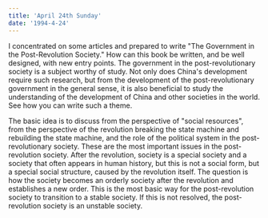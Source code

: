 ```yaml
---
title: 'April 24th Sunday'
date: '1994-4-24'
---
```


I concentrated on some articles and prepared to write "The Government in the Post-Revolution Society." How can this book be written, and be well designed, with new entry points. The government in the post-revolutionary society is a subject worthy of study. Not only does China's development require such research, but from the development of the post-revolutionary government in the general sense, it is also beneficial to study the understanding of the development of China and other societies in the world. See how you can write such a theme.

The basic idea is to discuss from the perspective of "social resources", from the perspective of the revolution breaking the state machine and rebuilding the state machine, and the role of the political system in the post-revolutionary society. These are the most important issues in the post-revolution society. After the revolution, society is a special society and a society that often appears in human history, but this is not a social form, but a special social structure, caused by the revolution itself. The question is how the society becomes an orderly society after the revolution and establishes a new order. This is the most basic way for the post-revolution society to transition to a stable society. If this is not resolved, the post-revolution society is an unstable society.


